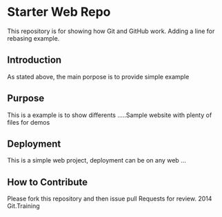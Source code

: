 # Starter Web Repo
This repository is for showing how Git and GitHub work. Adding a line for rebasing example.
## Introduction
As stated above, the main porpose is to provide simple example
## Purpose
This is a example is to show differents .....Sample website with plenty of files for demos

## Deployment

This is a simple web project, deployment  can be on any web ...
## How to Contribute

Please fork this repository and then issue pull Requests for review.
2014 Git.Training